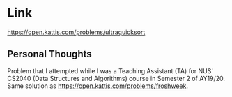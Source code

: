 # Link

https://open.kattis.com/problems/ultraquicksort

## Personal Thoughts

Problem that I attempted while I was a Teaching Assistant (TA) for NUS' CS2040 (Data Structures and Algorithms) course in Semester 2 of AY19/20. Same solution as https://open.kattis.com/problems/froshweek.

